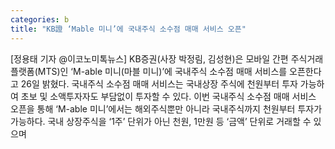 ```yaml
---
categories: b
title: "KB證 ‘Mable 미니’에 국내주식 소수점 매매 서비스 오픈"
---
```

[정용태 기자 @이코노미톡뉴스] KB증권(사장 박정림, 김성현)은 모바일 간편 주식거래 플랫폼(MTS)인 ‘M-able 미니(마블 미니)’에 국내주식 소수점 매매 서비스를 오픈한다고 26일 밝혔다. 국내주식 소수점 매매 서비스는 국내상장 주식에 천원부터 투자 가능하여 초보 및 소액투자자도 부담없이 투자할 수 있다. 이번 국내주식 소수점 매매 서비스 오픈을 통해 ‘M-able 미니’에서는 해외주식뿐만 아니라 국내주식까지 천원부터 투자가 가능하다. 국내 상장주식을 ‘1주’ 단위가 아닌 천원, 1만원 등 ‘금액’ 단위로 거래할 수 있으며